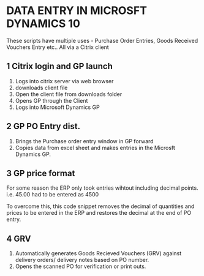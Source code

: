 # DATA ENTRY IN MICROSFT DYNAMICS 10
These scripts have multiple uses - Purchase Order Entries, Goods Received Vouchers Entry etc.. All via a Citrix client

## 1 Citrix login and GP launch
1. Logs into citrix server via web browser
2. downloads client file
3. Open the client file from downloads folder
4. Opens GP through the Client
5. Logs into Microsoft Dynamics GP

## 2 GP PO Entry dist.
1. Brings the Purchase order entry window in GP forward
2. Copies data from excel sheet and makes entries in the Microsft Dynamics GP.

## 3 GP price format
For some reason the ERP only took entries wihtout including decimal points.
i.e. 45.00 had to be entered as 4500

To overcome this, this code snippet removes the decimal of quantities and prices to be entered in the ERP and restores the decimal at the end of PO entry.

## 4 GRV
1. Automatically generates Goods Recieved Vouchers (GRV) against delivery orders/ delivery notes based on PO number.
2. Opens the scanned PO for verification or print outs.
